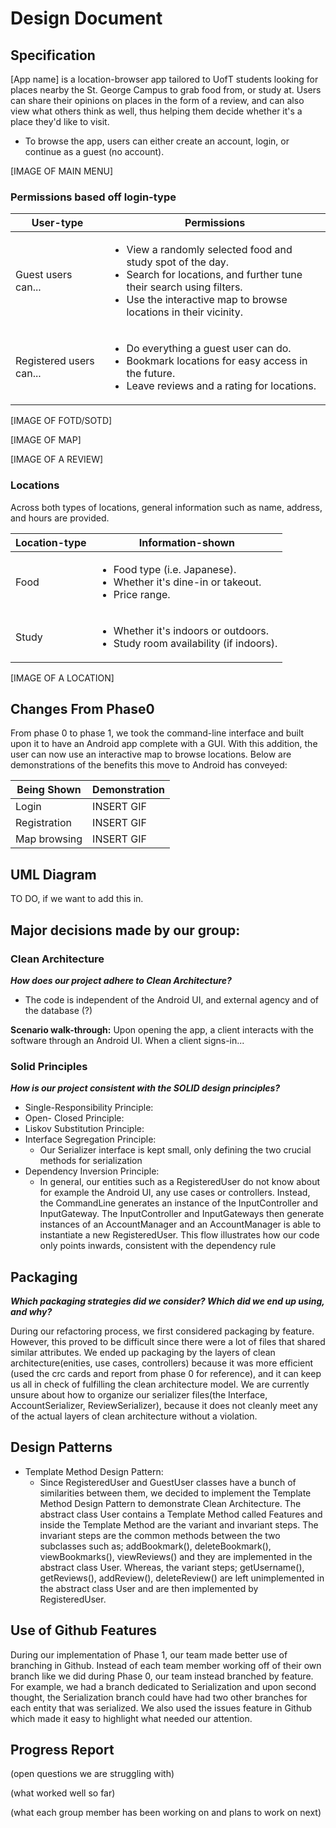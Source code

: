 # Design Document #

## Specification ##

[App name] is a location-browser app tailored to UofT students looking for places nearby the St. George Campus to grab food from, or study at. Users can share their opinions on places in the form of a review, and can also view what others think as well, thus helping them decide whether it's a place they'd like to visit.

- To browse the app, users can either create an account, login, or continue as a guest (no account).

[IMAGE OF MAIN MENU]

### Permissions based off login-type

| User-type  | Permissions |
|------------|-------------|
| Guest users can...     | <ul><li>View a randomly selected food and study spot of the day.</li><li>Search for locations, and further tune their search using filters.</li><li>Use the interactive map to browse locations in their vicinity.</li></ul>            |
| Registered users can... | <ul><li>Do everything a guest user can do.</li><li>Bookmark locations for easy access in the future.</li><li>Leave reviews and a rating for locations.</li></ul>            |

[IMAGE OF FOTD/SOTD]

[IMAGE OF MAP]

[IMAGE OF A REVIEW]

### Locations ###

Across both types of locations, general information such as name, address, and hours are provided.

| Location-type | Information-shown |
|---------------|-------------------|
| Food          | <ul><li>Food type (i.e. Japanese).</li><li>Whether it's dine-in or takeout.</li><li>Price range.</li></ul>                  |
| Study         | <ul><li>Whether it's indoors or outdoors.</li><li>Study room availability (if indoors).</li></ul>                  |

[IMAGE OF A LOCATION]

## Changes From Phase0 ##

From phase 0 to phase 1, we took the command-line interface and built upon it to have an Android app complete with a GUI. With this addition, the user can now use an interactive map to browse locations. Below are demonstrations of the benefits this move to Android has conveyed:

| Being Shown  | Demonstration |
|--------------|---------------|
| Login        | INSERT GIF    |
| Registration | INSERT GIF    |
| Map browsing | INSERT GIF    |

## UML Diagram ##

TO DO, if we want to add this in.

## Major decisions made by our group: ##

### Clean Architecture
**_How does our project adhere to Clean Architecture?_**
- The code is independent of the Android UI, and external agency and of the database (?)

**Scenario walk-through:**
    Upon opening the app, a client interacts with the software through an Android UI. When a client signs-in...

### Solid Principles
_**How is our project consistent with the SOLID design principles?**_

- Single-Responsibility Principle:
- Open- Closed Principle:
- Liskov Substitution Principle:
- Interface Segregation Principle:
  - Our Serializer interface is kept small, only defining the two crucial methods 
  for serialization 
- Dependency Inversion Principle:
  - In general, our entities such as a RegisteredUser do not know about for example the Android UI, any use cases
  or controllers. Instead, the CommandLine generates an instance of the InputController and InputGateway. 
  The InputController and InputGateways then generate instances of an AccountManager and an AccountManager is able to 
  instantiate a new RegisteredUser. This flow illustrates how our code only points inwards, consistent with the 
  dependency rule
  

## Packaging ##

_**Which packaging strategies did we consider? Which did we end up using, and why?**_

During our refactoring process, we first considered packaging by feature. However, 
this proved to be difficult since there were a lot of files that shared similar attributes.
We ended up packaging by the layers of clean architecture(enities, use cases, controllers) because it was more efficient
(used the crc cards and report from phase 0 for reference), and it can keep us all in check of fulfilling the clean 
architecture model. We are currently unsure about how to organize our serializer files(the Interface, AccountSerializer, 
ReviewSerializer), because it does not cleanly meet any of the actual layers of clean architecture without a violation.
## Design Patterns ##

- Template Method Design Pattern:
  - Since RegisteredUser and GuestUser classes have a bunch of similarities between them, we decided to implement the
  Template Method Design Pattern to demonstrate Clean Architecture. The abstract class User contains a Template Method
  called Features and inside the Template Method are the variant and invariant steps. The invariant steps are the
  common methods between the two subclasses such as; addBookmark(), deleteBookmark(), viewBookmarks(), viewReviews()
  and they are implemented in the abstract class User. Whereas, the variant steps; getUsername(), getReviews(), 
  addReview(), deleteReview() are left unimplemented in the abstract class User and are then implemented by 
  RegisteredUser.


## Use of Github Features ## 

During our implementation of Phase 1, our team made better use of branching in Github. Instead of each team member
working off of their own branch like we did during Phase 0, our team instead branched by feature. For example, we had a 
branch dedicated to Serialization and upon second thought, the Serialization branch could have had two other branches 
for each entity that was serialized. We also used the issues feature in Github which made it easy to highlight what 
needed our attention.

## Progress Report ##

(open questions we are struggling with)

(what worked well so far)

(what each group member has been working on and plans to work on next)
